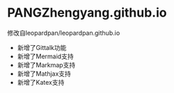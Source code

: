 # PANGZhengyang.github.io

修改自leopardpan/leopardpan.github.io

- 新增了Gittalk功能
- 新增了Mermaid支持
- 新增了Markmap支持
- 新增了Mathjax支持
- 新增了Katex支持
